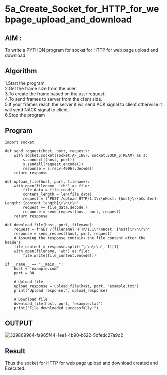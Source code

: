 # 5a_Create_Socket_for_HTTP_for_webpage_upload_and_download
## AIM :
To write a PYTHON program for socket for HTTP for web page upload and download
## Algorithm

1.Start the program.
<BR>
2.Get the frame size from the user
<BR>
3.To create the frame based on the user request.
<BR>
4.To send frames to server from the client side.
<BR>
5.If your frames reach the server it will send ACK signal to client otherwise it will send NACK signal to client.
<BR>
6.Stop the program
<BR>
## Program 
~~~
import socket

def send_request(host, port, request):
    with socket.socket(socket.AF_INET, socket.SOCK_STREAM) as s:
        s.connect((host, port))
        s.sendall(request.encode())
        response = s.recv(4096).decode()
    return response

def upload_file(host, port, filename):
    with open(filename, 'rb') as file:
        file_data = file.read()
        content_length = len(file_data)
        request = f"POST /upload HTTP/1.1\r\nHost: {host}\r\nContent-Length: {content_length}\r\n\r\n"
        request += file_data.decode()
        response = send_request(host, port, request)
    return response

def download_file(host, port, filename):
    request = f"GET /{filename} HTTP/1.1\r\nHost: {host}\r\n\r\n"
    response = send_request(host, port, request)
    # Assuming the response contains the file content after the headers
    file_content = response.split('\r\n\r\n', 1)[1]
    with open(filename, 'wb') as file:
        file.write(file_content.encode())

if __name__ == "__main__":
    host = 'example.com'
    port = 80

    # Upload file
    upload_response = upload_file(host, port, 'example.txt')
    print("Upload response:", upload_response)

    # Download file
    download_file(host, port, 'example.txt')
    print("File downloaded successfully.")
~~~

## OUTPUT
![329869964-fa965f44-1ee1-4b90-b522-5dfedc27a9d2](https://github.com/user-attachments/assets/8e92d5e4-3af6-4113-951d-b67b58f896da)

## Result
Thus the socket for HTTP for web page upload and download created and Executed.
